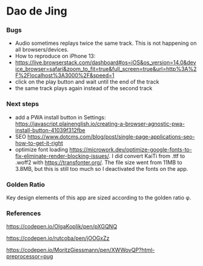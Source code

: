# Dao de Jing

### Bugs

- Audio sometimes replays twice the same track. This is not happening on all browsers/devices.
- How to reproduce on iPhone 13:
- https://live.browserstack.com/dashboard#os=iOS&os_version=14.0&device_browser=safari&zoom_to_fit=true&full_screen=true&url=http%3A%2F%2Flocalhost%3A3000%2F&speed=1
- click on the play button and wait until the end of the track
- the same track plays again instead of the second track

### Next steps

- add a PWA install button in Settings: https://javascript.plainenglish.io/creating-a-browser-agnostic-pwa-install-button-41039f312fbe 
- SEO https://www.dotcms.com/blog/post/single-page-applications-seo-how-to-get-it-right
- optimize font loading https://microwork.dev/optimize-google-fonts-to-fix-eliminate-render-blocking-issues/. I did convert KaiTi from .ttf to .woff2 with https://transfonter.org/. The file size went from 11MB to 3.8MB, but this is still too much so I deactivated the fonts on the app.

### Golden Ratio

Key design elements of this app are sized according to the golden ratio φ.

### References

https://codepen.io/OlgaKoplik/pen/pXGQNQ

https://codepen.io/rutcoba/pen/jOOGxZz

https://codepen.io/MoritzGiessmann/pen/XWWovQP?html-preprocessor=pug
